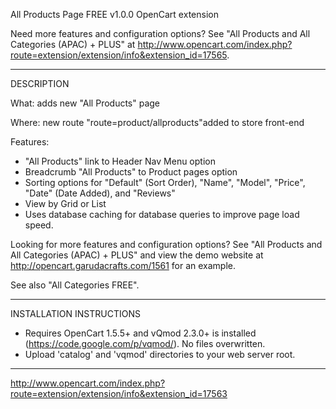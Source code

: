 All Products Page FREE v1.0.0
OpenCart extension

Need more features and configuration options? See "All Products and All Categories (APAC) + PLUS" at http://www.opencart.com/index.php?route=extension/extension/info&extension_id=17565.

---

DESCRIPTION

What: adds new "All Products" page

Where: new route "route=product/allproducts"added to store front-end

Features:
- "All Products" link to Header Nav Menu option
- Breadcrumb "All Products" to Product pages option
- Sorting options for "Default" (Sort Order), "Name", "Model", "Price", "Date" (Date Added), and "Reviews"
- View by Grid or List
- Uses database caching for database queries to improve page load speed.

Looking for more features and configuration options? See "All Products and All Categories (APAC) + PLUS" and view the demo website at http://opencart.garudacrafts.com/1561 for an example.

See also "All Categories FREE".

---

INSTALLATION INSTRUCTIONS

- Requires OpenCart 1.5.5+ and vQmod 2.3.0+ is installed (https://code.google.com/p/vqmod/). No files overwritten.
- Upload 'catalog' and 'vqmod' directories to your web server root.

---

http://www.opencart.com/index.php?route=extension/extension/info&extension_id=17563
